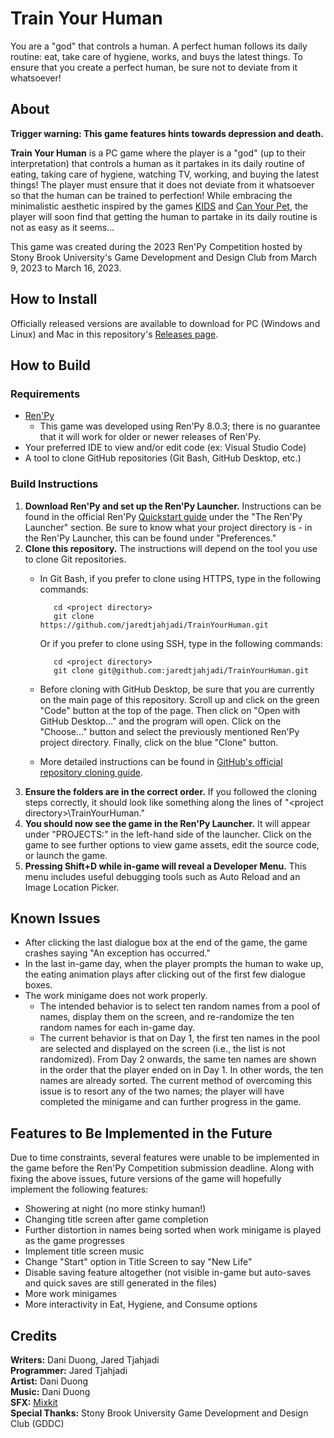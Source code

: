 # Train Your Human

You are a "god" that controls a human. A perfect human follows its daily routine: eat, take care of hygiene, works, and buys the latest things. To ensure that you create a perfect human, be sure not to deviate from it whatsoever!

## About

**Trigger warning: This game features hints towards depression and death.**

**Train Your Human** is a PC game where the player is a "god" (up to their interpretation) that controls a human as it partakes in its daily routine of eating, taking care of hygiene, watching TV, working, and buying the latest  things! The player must ensure that it does not deviate from it whatsoever so that the human can be trained to perfection! While embracing the minimalistic aesthetic inspired by the games [KIDS](https://playkids.ch/) and [Can Your Pet](https://canyour.pet/), the player will soon find that getting the human to partake in its daily routine is not as easy as it seems...

This game was created during the 2023 Ren'Py Competition hosted by Stony Brook University's Game Development and Design Club from March 9, 2023 to March 16, 2023.

## How to Install

Officially released versions are available to download for PC (Windows and Linux) and Mac in this repository's [Releases page](https://github.com/jaredtjahjadi/TrainYourHuman/releases).

## How to Build

### Requirements

- [Ren'Py](https://www.renpy.org/)
  - This game was developed using Ren'Py 8.0.3; there is no guarantee that it will work for older or newer releases of Ren'Py.
- Your preferred IDE to view and/or edit code (ex: Visual Studio Code)
- A tool to clone GitHub repositories (Git Bash, GitHub Desktop, etc.)

### Build Instructions

1. **Download Ren'Py and set up the Ren'Py Launcher.** Instructions can be found in the official Ren'Py [Quickstart guide](https://www.renpy.org/doc/html/quickstart.html#the-ren-py-launcher) under the "The Ren'Py Launcher" section. Be sure to know what your project directory is - in the Ren'Py Launcher, this can be found under "Preferences."
2. **Clone this repository.** The instructions will depend on the tool you use to clone Git repositories.
   - In Git Bash, if you prefer to clone using HTTPS, type in the following commands:

            cd <project directory>    
            git clone https://github.com/jaredtjahjadi/TrainYourHuman.git
    
      Or if you prefer to clone using SSH, type in the following commands:

            cd <project directory>    
            git clone git@github.com:jaredtjahjadi/TrainYourHuman.git

    - Before cloning with GitHub Desktop, be sure that you are currently on the main page of this repository. Scroll up and click on the green "Code" button at the top of the page. Then click on "Open with GitHub Desktop..." and the program will open. Click on the "Choose..." button and select the previously mentioned Ren'Py project directory. Finally, click on the blue "Clone" button.
    - More detailed instructions can be found in [GitHub's official repository cloning guide](https://docs.github.com/en/repositories/creating-and-managing-repositories/cloning-a-repository).
3. **Ensure the folders are in the correct order.** If you followed the cloning steps correctly, it should look like something along the lines of "\<project directory\>\TrainYourHuman."
4. **You should now see the game in the Ren'Py Launcher.** It will appear under "PROJECTS:" in the left-hand side of the launcher. Click on the game to see further options to view game assets, edit the source code, or launch the game.
5. **Pressing Shift+D while in-game will reveal a Developer Menu.** This menu includes useful debugging tools such as Auto Reload and an Image Location Picker.

## Known Issues

- After clicking the last dialogue box at the end of the game, the game crashes saying "An exception has occurred."
- In the last in-game day, when the player prompts the human to wake up, the eating animation plays after clicking out of the first few dialogue boxes.
- The work minigame does not work properly.
  - The intended behavior is to select ten random names from a pool of names, display them on the screen, and re-randomize the ten random names for each in-game day.
  - The current behavior is that on Day 1, the first ten names in the pool are selected and displayed on the screen (i.e., the list is not randomized). From Day 2 onwards, the same ten names are shown in the order that the player ended on in Day 1. In other words, the ten names are already sorted. The current method of overcoming this issue is to resort any of the two names; the player will have completed the minigame and can further progress in the game.

## Features to Be Implemented in the Future

Due to time constraints, several features were unable to be implemented in the game before the Ren'Py Competition submission deadline. Along with fixing the above issues, future versions of the game will hopefully implement the following features:

- Showering at night (no more stinky human!)
- Changing title screen after game completion
- Further distortion in names being sorted when work minigame is played as the game progresses
- Implement title screen music
- Change "Start" option in Title Screen to say "New Life"
- Disable saving feature altogether (not visible in-game but auto-saves and quick saves are still generated in the files)
- More work minigames
- More interactivity in Eat, Hygiene, and Consume options

## Credits

**Writers:** Dani Duong, Jared Tjahjadi  
**Programmer:** Jared Tjahjadi  
**Artist:** Dani Duong  
**Music:** Dani Duong  
**SFX:** [Mixkit](https://mixkit.co/free-sound-effects/click/)  
**Special Thanks:** Stony Brook University Game Development and Design Club (GDDC)